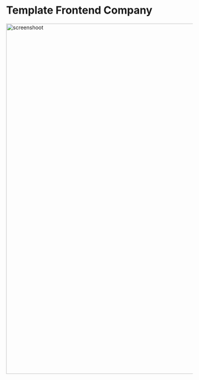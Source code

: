 # Template Frontend Company
<img width="947" alt="screenshoot" src="https://user-images.githubusercontent.com/13087322/135712403-aa4ce9b5-cf35-42cc-8006-129ebdd45d46.PNG">
